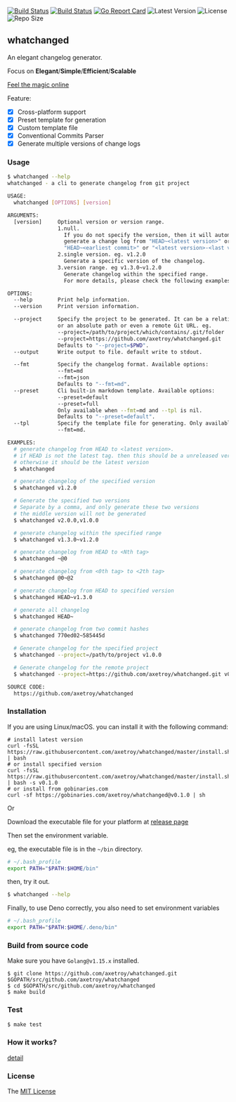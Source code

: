 [![Build Status](https://github.com/axetroy/whatchanged/workflows/ci/badge.svg)](https://github.com/axetroy/whatchanged/actions)
[![Build Status](https://github.com/axetroy/whatchanged/workflows/repl/badge.svg)](https://github.com/axetroy/whatchanged/actions)
[![Go Report Card](https://goreportcard.com/badge/github.com/axetroy/whatchanged)](https://goreportcard.com/report/github.com/axetroy/whatchanged)
![Latest Version](https://img.shields.io/github/v/release/axetroy/whatchanged.svg)
![License](https://img.shields.io/github/license/axetroy/whatchanged.svg)
![Repo Size](https://img.shields.io/github/repo-size/axetroy/whatchanged.svg)

## whatchanged

An elegant changelog generator.

Focus on **Elegant**/**Simple**/**Efficient**/**Scalable**

[Feel the magic online](https://axetroy.github.io/whatchanged/)

Feature:

- [x] Cross-platform support
- [x] Preset template for generation
- [x] Custom template file
- [x] Conventional Commits Parser
- [x] Generate multiple versions of change logs

### Usage

```bash
$ whatchanged --help
whatchanged - a cli to generate changelog from git project

USAGE:
  whatchanged [OPTIONS] [version]

ARGUMENTS:
  [version]     Optional version or version range.
                1.null.
                  If you do not specify the version, then it will automatically
                  generate a change log from "HEAD~<latest version>" or
                  "HEAD~<earliest commit>" or "<latest version>-<last version>"
                2.single version. eg. v1.2.0
                  Generate a specific version of the changelog.
                3.version range. eg v1.3.0~v1.2.0
                  Generate changelog within the specified range.
                  For more details, please check the following examples.

OPTIONS:
  --help        Print help information.
  --version     Print version information.

  --project     Specify the project to be generated. It can be a relative path.
                or an absolute path or even a remote Git URL. eg.
                --project=/path/to/project/which/contains/.git/folder
                --project=https://github.com/axetroy/whatchanged.git
                Defaults to "--project=$PWD".
  --output      Write output to file. default write to stdout.

  --fmt         Specify the changelog format. Available options:
                --fmt=md
                --fmt=json
                Defaults to "--fmt=md".
  --preset      Cli built-in markdown template. Available options:
                --preset=default
                --preset=full
                Only available when --fmt=md and --tpl is nil.
                Defaults to "--preset=default".
  --tpl         Specify the template file for generating. Only available when
                --fmt=md.

EXAMPLES:
  # generate changelog from HEAD to <latest version>.
  # if HEAD is not the latest tag. then this should be a unreleased version
  # otherwise it should be the latest version
  $ whatchanged

  # generate changelog of the specified version
  $ whatchanged v1.2.0

  # Generate the specified two versions
  # Separate by a comma, and only generate these two versions
  # the middle version will not be generated
  $ whatchanged v2.0.0,v1.0.0

  # generate changelog within the specified range
  $ whatchanged v1.3.0~v1.2.0

  # generate changelog from HEAD to <Nth tag>
  $ whatchanged ~@0

  # generate changelog from <0th tag> to <2th tag>
  $ whatchanged @0~@2

  # generate changelog from HEAD to specified version
  $ whatchanged HEAD~v1.3.0

  # generate all changelog
  $ whatchanged HEAD~

  # generate changelog from two commit hashes
  $ whatchanged 770ed02~585445d

  # Generate changelog for the specified project
  $ whatchanged --project=/path/to/project v1.0.0

  # Generate changelog for the remote project
  $ whatchanged --project=https://github.com/axetroy/whatchanged.git v0.1.0

SOURCE CODE:
  https://github.com/axetroy/whatchanged
```

### Installation

If you are using Linux/macOS. you can install it with the following command:

```shell
# install latest version
curl -fsSL https://raw.githubusercontent.com/axetroy/whatchanged/master/install.sh | bash
# or install specified version
curl -fsSL https://raw.githubusercontent.com/axetroy/whatchanged/master/install.sh | bash -s v0.1.0
# or install from gobinaries.com
curl -sf https://gobinaries.com/axetroy/whatchanged@v0.1.0 | sh
```

Or

Download the executable file for your platform at [release page](https://github.com/axetroy/whatchanged/releases)

Then set the environment variable.

eg, the executable file is in the `~/bin` directory.

```bash
# ~/.bash_profile
export PATH="$PATH:$HOME/bin"
```

then, try it out.

```bash
$ whatchanged --help
```

Finally, to use Deno correctly, you also need to set environment variables

```bash
# ~/.bash_profile
export PATH="$PATH:$HOME/.deno/bin"
```

### Build from source code

Make sure you have `Golang@v1.15.x` installed.

```shell
$ git clone https://github.com/axetroy/whatchanged.git $GOPATH/src/github.com/axetroy/whatchanged
$ cd $GOPATH/src/github.com/axetroy/whatchanged
$ make build
```

### Test

```bash
$ make test
```

### How it works?

[detail](HOW_IT_WORKS.md)

### License

The [MIT License](LICENSE)
